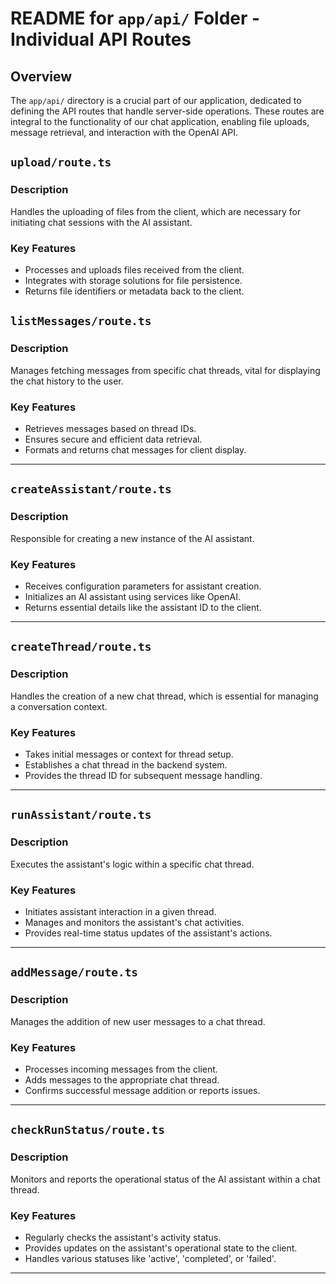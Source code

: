 # README for `app/api/` Folder - Individual API Routes

## Overview
The `app/api/` directory is a crucial part of our application, dedicated to defining the API routes that handle server-side operations. These routes are integral to the functionality of our chat application, enabling file uploads, message retrieval, and interaction with the OpenAI API.





## `upload/route.ts`

### Description
Handles the uploading of files from the client, which are necessary for initiating chat sessions with the AI assistant.

### Key Features
- Processes and uploads files received from the client.
- Integrates with storage solutions for file persistence.
- Returns file identifiers or metadata back to the client.


## `listMessages/route.ts`

### Description
Manages fetching messages from specific chat threads, vital for displaying the chat history to the user.

### Key Features
- Retrieves messages based on thread IDs.
- Ensures secure and efficient data retrieval.
- Formats and returns chat messages for client display.


---

## `createAssistant/route.ts`

### Description
Responsible for creating a new instance of the AI assistant.

### Key Features
- Receives configuration parameters for assistant creation.
- Initializes an AI assistant using services like OpenAI.
- Returns essential details like the assistant ID to the client.

---

## `createThread/route.ts`

### Description
Handles the creation of a new chat thread, which is essential for managing a conversation context.

### Key Features
- Takes initial messages or context for thread setup.
- Establishes a chat thread in the backend system.
- Provides the thread ID for subsequent message handling.

---

## `runAssistant/route.ts`

### Description
Executes the assistant's logic within a specific chat thread.

### Key Features
- Initiates assistant interaction in a given thread.
- Manages and monitors the assistant's chat activities.
- Provides real-time status updates of the assistant's actions.

---

## `addMessage/route.ts`

### Description
Manages the addition of new user messages to a chat thread.

### Key Features
- Processes incoming messages from the client.
- Adds messages to the appropriate chat thread.
- Confirms successful message addition or reports issues.

---

## `checkRunStatus/route.ts`

### Description
Monitors and reports the operational status of the AI assistant within a chat thread.

### Key Features
- Regularly checks the assistant's activity status.
- Provides updates on the assistant's operational state to the client.
- Handles various statuses like 'active', 'completed', or 'failed'.


---
